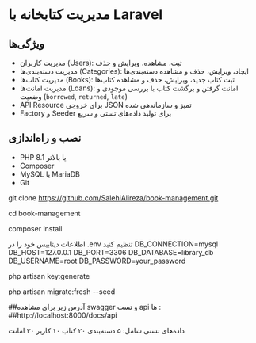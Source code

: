 # مدیریت کتابخانه با Laravel


## ویژگی‌ها

- مدیریت کاربران (Users): ثبت، مشاهده، ویرایش و حذف  
- مدیریت دسته‌بندی‌ها (Categories): ایجاد، ویرایش، حذف و مشاهده دسته‌بندی‌ها  
- مدیریت کتاب‌ها (Books): ثبت کتاب جدید، ویرایش، حذف و مشاهده کتاب‌ها  
- مدیریت امانت‌ها (Loans): امانت گرفتن و برگشت کتاب با بررسی موجودی و وضعیت (`borrowed`, `returned`, `late`)  
- API Resource برای خروجی JSON تمیز و سازماندهی شده  
- Factory و Seeder برای تولید داده‌های تستی و سریع  


## نصب و راه‌اندازی
- PHP 8.1 یا بالاتر  
- Composer  
- MySQL یا MariaDB  
- Git  

git clone https://github.com/SalehiAlireza/book-management.git

cd book-management

composer install


اطلاعات دیتابیس خود را در .env تنظیم کنید
DB_CONNECTION=mysql
DB_HOST=127.0.0.1
DB_PORT=3306
DB_DATABASE=library_db
DB_USERNAME=root
DB_PASSWORD=your_password


php artisan key:generate

php artisan migrate:fresh --seed

##آدرس زیر برای مشاهده swagger و تست api ها :
##http://localhost:8000/docs/api


داده‌های تستی شامل:
۵ دسته‌بندی
۲۰ کتاب
۱۰ کاربر
۳۰ امانت
